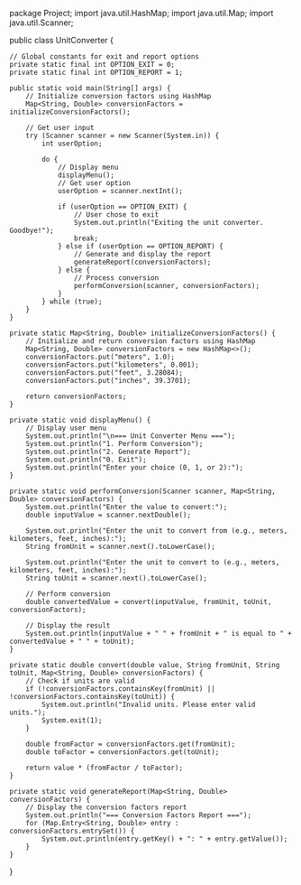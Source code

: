 package Project;
import java.util.HashMap;
import java.util.Map;
import java.util.Scanner;

public class UnitConverter {

    // Global constants for exit and report options
    private static final int OPTION_EXIT = 0;
    private static final int OPTION_REPORT = 1;

    public static void main(String[] args) {
        // Initialize conversion factors using HashMap
        Map<String, Double> conversionFactors = initializeConversionFactors();

        // Get user input
        try (Scanner scanner = new Scanner(System.in)) {
            int userOption;

            do {
                // Display menu
                displayMenu();
                // Get user option
                userOption = scanner.nextInt();

                if (userOption == OPTION_EXIT) {
                    // User chose to exit
                    System.out.println("Exiting the unit converter. Goodbye!");
                    break;
                } else if (userOption == OPTION_REPORT) {
                    // Generate and display the report
                    generateReport(conversionFactors);
                } else {
                    // Process conversion
                    performConversion(scanner, conversionFactors);
                }
            } while (true);
        }
    }

    private static Map<String, Double> initializeConversionFactors() {
        // Initialize and return conversion factors using HashMap
        Map<String, Double> conversionFactors = new HashMap<>();
        conversionFactors.put("meters", 1.0);
        conversionFactors.put("kilometers", 0.001);
        conversionFactors.put("feet", 3.28084);
        conversionFactors.put("inches", 39.3701);

        return conversionFactors;
    }

    private static void displayMenu() {
        // Display user menu
        System.out.println("\n=== Unit Converter Menu ===");
        System.out.println("1. Perform Conversion");
        System.out.println("2. Generate Report");
        System.out.println("0. Exit");
        System.out.println("Enter your choice (0, 1, or 2):");
    }

    private static void performConversion(Scanner scanner, Map<String, Double> conversionFactors) {
        System.out.println("Enter the value to convert:");
        double inputValue = scanner.nextDouble();

        System.out.println("Enter the unit to convert from (e.g., meters, kilometers, feet, inches):");
        String fromUnit = scanner.next().toLowerCase();

        System.out.println("Enter the unit to convert to (e.g., meters, kilometers, feet, inches):");
        String toUnit = scanner.next().toLowerCase();

        // Perform conversion
        double convertedValue = convert(inputValue, fromUnit, toUnit, conversionFactors);

        // Display the result
        System.out.println(inputValue + " " + fromUnit + " is equal to " + convertedValue + " " + toUnit);
    }

    private static double convert(double value, String fromUnit, String toUnit, Map<String, Double> conversionFactors) {
        // Check if units are valid
        if (!conversionFactors.containsKey(fromUnit) || !conversionFactors.containsKey(toUnit)) {
            System.out.println("Invalid units. Please enter valid units.");
            System.exit(1);
        }

        double fromFactor = conversionFactors.get(fromUnit);
        double toFactor = conversionFactors.get(toUnit);

        return value * (fromFactor / toFactor);
    }

    private static void generateReport(Map<String, Double> conversionFactors) {
        // Display the conversion factors report
        System.out.println("=== Conversion Factors Report ===");
        for (Map.Entry<String, Double> entry : conversionFactors.entrySet()) {
            System.out.println(entry.getKey() + ": " + entry.getValue());
        }
    }
}
